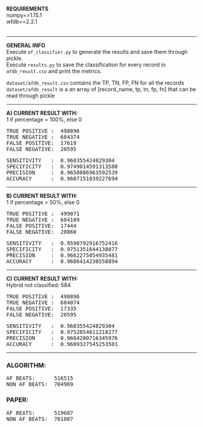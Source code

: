 **REQUIREMENTS**    
numpy==1.15.1      
wfdb==2.2.1      
<br>

-----------

**GENERAL INFO**   
Execute `af_classifier.py` to generate the results and save them through pickle.           
Execute `results.py` to save the classification for every record in `afdb_result.csv` and print the metrics.
       
`dataset/afdb_result.csv` contains the TP, TN, FP, FN for all the records         
`dataset/afdb_result` is a an array of [record_name, tp, tn, fp, fn] that can be read through pickle

-----------

**A) CURRENT RESULT WITH:**     
1 if percentage = 100%, else 0
<pre>
TRUE POSITIVE :  498896
TRUE NEGATIVE :  684374
FALSE POSITIVE:  17619
FALSE NEGATIVE:  20595
</pre>

<pre>
SENSITIVITY   :  0.960355424829304
SPECIFICITY   :  0.9749014591313588
PRECISION     :  0.9658886963592539
ACCURACY      :  0.9687151039227694
</pre>

-----------------------------------

**B) CURRENT RESULT WITH:**     
1 if percentage > 50%, else 0
<pre>
TRUE POSITIVE :  499071
TRUE NEGATIVE :  684109
FALSE POSITIVE:  17444
FALSE NEGATIVE:  20860
</pre>

<pre>
SENSITIVITY   :  0.9598792916752416
SPECIFICITY   :  0.9751351644138077
PRECISION     :  0.9662275054935481
ACCURACY      :  0.9686414230558894
</pre>

-----------------------------------

**C) CURRENT RESULT WITH:**     
Hybrid not classified: 584
<pre>
TRUE POSITIVE :  498896
TRUE NEGATIVE :  684074
FALSE POSITIVE:  17335
FALSE NEGATIVE:  20595
</pre>

<pre>
SENSITIVITY   :  0.960355424829304
SPECIFICITY   :  0.9752854611218277
PRECISION     :  0.9664200716345976
ACCURACY      :  0.9689327545253501
</pre>

---------------------------

### ALGORITHM:
<pre>
AF BEATS:      516515
NON AF BEATS:  704969
</pre>

### PAPER:
<pre>
AF BEATS:      519687
NON AF BEATS:  701887
</pre>